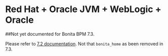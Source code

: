 # Red Hat + Oracle JVM + WebLogic + Oracle

##Not yet documented for Bonita BPM 7.3.

Please refer to [7.2 documentation](http://documentation.bonitasoft.com/how-install-red-hat-oracle-jvm-weblogic-oracle-0). Not that `bonita_home` as been removed in 7.3.   
